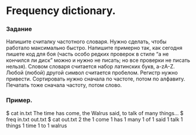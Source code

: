 # Frequency dictionary.

### Задание

Напишите считалку частотного словаря. Нужно сделать, чтобы работало максимально быстро.
Напишите примерно так, как сегодня пишете код для боя (часть особо редких проверок в стиле “а не кончился ли диск” можно и нужно не писать; но все проверки не писать нельзя).
Словом словаря считается набор латинских букв, a-zA-Z. 
Любой (любой) другой символ считается пробелом. Регистр нужно привести. 
Сортировать нужно сначала по частоте, потом по алфавиту. 
Печатать тоже сначала частоту, потом слово. 

### Пример.

$ cat in.txt
The time has come, the Walrus said,
to talk of many things...
$ freq in.txt out.txt
$ cat out.txt
  2 the
  1 come
  1 has
  1 many
  1 of
  1 said
  1 talk
  1 things
  1 time
  1 to
  1 walrus

